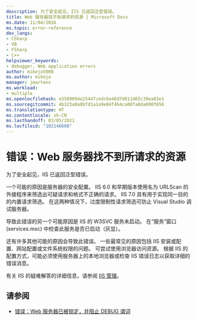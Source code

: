 ```yaml
---
description: 为了安全起见，IIS 已返回泛型错误。
title: Web 服务器找不到请求的资源 | Microsoft Docs
ms.date: 11/04/2016
ms.topic: error-reference
dev_langs:
- CSharp
- VB
- FSharp
- C++
helpviewer_keywords:
- debugger, Web application errors
author: mikejo5000
ms.author: mikejo
manager: jmartens
ms.workload:
- multiple
ms.openlocfilehash: e3509094e25447cedc6e46d7d811d65c39ea83e1
ms.sourcegitcommit: 4b323a8a8bfd1a1a9e84f4b4ca88fa8da690f656
ms.translationtype: HT
ms.contentlocale: zh-CN
ms.lasthandoff: 03/05/2021
ms.locfileid: "102146608"
---
```

# <a name="error-the-web-server-could-not-find-the-requested-resource"></a>错误：Web 服务器找不到所请求的资源
为了安全起见，IIS 已返回泛型错误。

一个可能的原因是服务器的安全配置。 IIS 6.0 和早期版本使用名为 URLScan 的外接程序来筛选出可疑请求和格式不正确的请求。 IIS 7.0 具有用于实现同一目的的内置请求筛选。 在这两种情况下，过度限制性请求筛选可防止 Visual Studio 调试服务器。

导致此错误的另一个可能原因是 IIS 的 W3SVC 服务未启动。 在“服务”窗口 (services.msc) 中检查此服务是否已启动（灰显）。

还有许多其他可能的原因会导致此错误。 一些最常见的原因包括 IIS 安装或配置、网站配置或文件系统权限的问题。 可尝试使用浏览器访问资源。 根据 IIS 的配置方式，可能必须使用服务器上的本地浏览器或检查 IIS 错误日志以获取详细的错误消息。

 有关 IIS 的疑难解答的详细信息，请参阅 [IIS 管理](/iis/manage/provisioning-and-managing-iis/iis-management-and-administration)。

## <a name="see-also"></a>请参阅
- [错误：Web 服务器已被锁定，并阻止 DEBUG 谓词](../debugger/error-the-web-server-has-been-locked-down-and-is-blocking-the-debug-verb.md)
